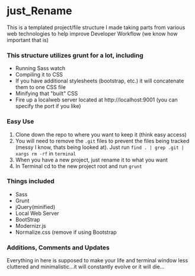 <h1>just_Rename</h1>

<p>This is a templated project/file structure I made taking parts from various web technologies to help improve Developer Workflow (we know how important that is)</p>

<h3>This structure utilizes grunt for a lot, including</h3>
<ul>
	<li>Running Sass watch</li>
	<li>Compiling it to CSS</li>
	<li>If you have additional stylesheets (bootstrap, etc.) it will concatenate them to one CSS file</li>
	<li>Minifying that "built" CSS</li>
	<li>Fire up a localweb server located at http://localhost:9001 (you can specify the port if you like)</li>
</ul>


<h3>Easy Use</h3>
<ol>
	<li>Clone down the repo to where you want to keep it (think easy access)</li>
	<li>You will need to remove the <code>.git</code> files to prevent the files being tracked 
		(messy I know, thats being looked at). Just run <code>find . | grep .git | xargs rm -rf</code> in <code>terminal</code></li>
	<li>When you have a new project, just rename it to what you want</li>
	<li>In Terminal cd to the new project root and run <code>grunt</code></li>
</ol>

<h3>Things included</h3>
<ul>
	<li>Sass</li>
	<li>Grunt</li>
	<li>jQuery(minified)</li>
	<li>Local Web Server</li>
	<li>BootStrap</li>
	<li>Modernizr.js</li>
	<li>Normalize.css (remove if using Bootstrap</li>
</ul>


<h3>Additions, Comments and Updates</h3>
<p>Everything in here is supposed to make your life and terminal window less cluttered and minimalistic...it will constantly evolve or it will die...</p>